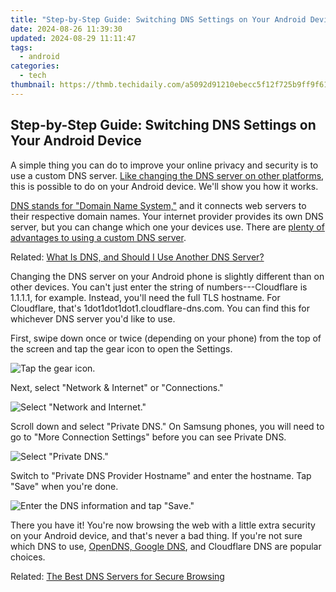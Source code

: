 ```yaml
---
title: "Step-by-Step Guide: Switching DNS Settings on Your Android Device"
date: 2024-08-26 11:39:30
updated: 2024-08-29 11:11:47
tags:
  - android
categories:
  - tech
thumbnail: https://thmb.techidaily.com/a5092d91210ebecc5f12f725b9ff9f61857216831313f94623bfe4b3f692f3df.jpg
---
```


## Step-by-Step Guide: Switching DNS Settings on Your Android Device

A simple thing you can do to improve your online privacy and security is to use a custom DNS server. [Like changing the DNS server on other platforms](https://fox-access.techidaily.com/elevate-your-imagery-top-lights-tactics-on-iphones-for-2024/), this is possible to do on your Android device. We'll show you how it works.

[DNS stands for "Domain Name System,"](https://instagram-clips.techidaily.com/new-2024-approved-revealing-the-top-10-hidden-story-supporters/) and it connects web servers to their respective domain names. Your internet provider provides its own DNS server, but you can change which one your devices use. There are [plenty of advantages to using a custom DNS server](https://easy-unlock-android.techidaily.com/the-ultimate-guide-to-oneplus-open-pattern-lock-screen-everything-you-need-to-know-by-drfone-android/).

Related: [What Is DNS, and Should I Use Another DNS Server?](https://instagram-clips.techidaily.com/new-2024-approved-revealing-the-top-10-hidden-story-supporters/) 

 Changing the DNS server on your Android phone is slightly different than on other devices. You can't just enter the string of numbers---Cloudflare is 1.1.1.1, for example. Instead, you'll need the full TLS hostname. For Cloudflare, that's 1dot1dot1dot1.cloudflare-dns.com. You can find this for whichever DNS server you'd like to use.

 First, swipe down once or twice (depending on your phone) from the top of the screen and tap the gear icon to open the Settings.

![Tap the gear icon.](https://static1.howtogeekimages.com/wordpress/wp-content/uploads/2021/06/2021-06-10_16-45-27.png?trim=1,1&amp;bg-color=000&amp;pad=1,1) 

 Next, select "Network & Internet" or "Connections."

![Select "Network and Internet."](https://static1.howtogeekimages.com/wordpress/wp-content/uploads/2022/02/Screenshot_20220217-153053.png) 

 Scroll down and select "Private DNS." On Samsung phones, you will need to go to "More Connection Settings" before you can see Private DNS.

![Select "Private DNS."](https://static1.howtogeekimages.com/wordpress/wp-content/uploads/2022/02/Screenshot_20220217-153058.png) 

 Switch to "Private DNS Provider Hostname" and enter the hostname. Tap "Save" when you're done.

![Enter the DNS information and tap "Save."](https://static1.howtogeekimages.com/wordpress/wp-content/uploads/2022/02/Screenshot_20220217-153614.png) 

 There you have it! You're now browsing the web with a little extra security on your Android device, and that's never a bad thing. If you're not sure which DNS to use, [OpenDNS, Google DNS](https://sim-unlock.techidaily.com/in-2024-how-to-change-your-sim-pin-code-on-your-vivo-y100a-phone-by-drfone-android/), and Cloudflare DNS are popular choices.

Related: [The Best DNS Servers for Secure Browsing](https://screen-sharing-recording.techidaily.com/in-2024-screen-review-snapshot-is-active-8-top-tier-or-not/)

<ins class="adsbygoogle"
     style="display:block"
     data-ad-format="autorelaxed"
     data-ad-client="ca-pub-7571918770474297"
     data-ad-slot="1223367746"></ins>



<ins class="adsbygoogle"
     style="display:block"
     data-ad-client="ca-pub-7571918770474297"
     data-ad-slot="8358498916"
     data-ad-format="auto"
     data-full-width-responsive="true"></ins>
